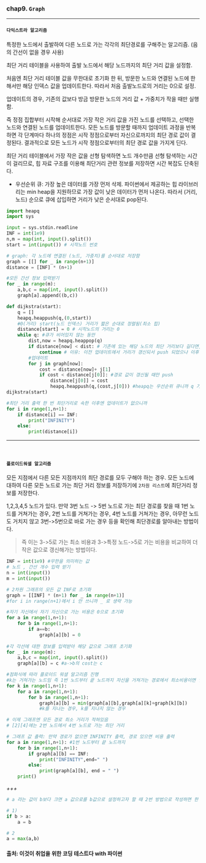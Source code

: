 ### chap9. `Graph`
---
#### **`다익스트라 알고리즘`**
특정한 노드에서 출발하여 다른 노드로 가는 각각의 최단경로를 구해주는 알고리즘. (음의 간선이 없을 경우 사용)

최단 거리 테이블을 사용하여 출발 노드에서 해당 노드까지의 최단 거리 값을 설정함.

처음엔 최단 거리 테이블 값을 무한대로 초기화 한 뒤, 방문한 노드와 연결된 노드에 한해서만 해당 인덱스 값을 업데이트한다. 따라서 처음 출발노드로의 거리는 0으로 설정.

업데이트의 경우, 기존의 값보다 방금 방문한 노드의 거리 값 + 가중치가 작을 때만 실행함.

즉 정점 집합부터 시작해 순서대로 가장 작은 거리 값을 가진 노드를 선택하고, 선택한 노드와 연결된 노드를 업데이트한다. 모든 노드를 방문할 때까지 업데이트 과정을 반복하면 각 단계마다 하나의 정점은 시작 정점으로부터 자신으로까지의 최단 경로 값이 결정된다. 결과적으로 모든 노드가 시작 정점으로부터의 최단 경로 값을 가지게 딘다.

최단 거리 테이블에서 가장 작은 값을 선형 탐색하면 노드 개수만큼 선형 탐색하는 시간이 걸리므로, 힙 자료 구조를 이용해 최단거리 관련 정보를 저장하면 시간 복잡도 단축된다.

- 우선순위 큐: 가장 높은 데이터를 가장 먼저 삭제. 파이썬에서 제공하는 힙 라이브러리는 min heap을 지원하므로 가장 값이 낮은 데이터가 먼저 나온다. 
따라서 (거리, 노드) 순으로 큐에 삽입하면 거리가 낮은 순서대로 pop된다.


```python
import heapq
import sys

input = sys.stdin.readline
INF = int(1e9)
n,m = map(int, input().split())
start = int(input()) # 시작노드 번호

# graph: 각 노드에 연결된 (노드, 가중치)를 순서대로 저장함
graph = [[] for _ in range(n+1)]
distance = [INF] * (n+1)

#모든 간선 정보 입력받기
for _ in range(m):
    a,b,c = map(int, input().split())
    graph[a].append((b,c))

def dijkstra(start):
    q = []
    heapq.heappush(q,(0,start)) 
    #0(거리) start(노드 인덱스) 거리가 짧은 순대로 정렬됨(최소 힙)
    distance[start] = 0 # 시작노드의 거리는 0
    while q: #큐가 비어있지 않는 동안
        dist,now = heapq.heappop(q) 
        if distance[now] < dist: # 기존에 있는 해당 노드의 최단 거리보다 길다면, 볼 필요가 없음
            continue # 이유: 이전 업데이트에서 거리가 갱신되서 push 되었으나 이후 더 짧은 거리로 갱신된 후 push 되었으면 이미 이 전에서 해당 노드 관련 업데이트를 진행했으니 읽을 필요가 없음.
        #업데이트
        for j in graph[now]:
            cost = distance[now]+ j[1]
            if cost < distance[j[0]]: #경로 값이 갱신될 때만 push
                distance[j[0]] = cost
                heapq.heappush(q,(cost,j[0])) #heapq는 우선순위 큐니까 q 가 낮은 순서대로 나감(pop)
dijkstra(start)

#최단 거리 출력 한 번 최단거리로 속한 이후엔 업데이트가 없으니까
for i in range(1,n+1):
    if distance[i] == INF:
        print("INFINITY")
    else:
        print(distance[i])

```
---
<br>

#### **`플로이드워셜 알고리즘`**

모든 지점에서 다른 모든 지점까지의 최단 경로를 모두 구해야 하는 경우.
모든 노드에 대하여 다른 모든 노드로 가는 최단 거리 정보를 저장하기에 `2차원 리스트`에 최단거리 정보를 저장한다.

1,2,3,4,5 노드가 있다. 만약 3번 노드 -> 5번 노드로 가는 최단 경로를 찾을 때 1번 노드를 거쳐가는 경우, 2번 노드를 거쳐가는 경우, 4번 노드를 거쳐가는 경우, 아무런 노드도 거치지 않고 3번->5번으로 바로 가는 경우 등을 확인해 최단경로를 알아내는 방법이다.

> 즉 이는 3->5로 가는 최소 비용과 3->특정 노드->5로 가는 비용을 비교하여 더 작은 값으로 갱신해가는 방법이다.


```python
INF = int(1e9) #무한을 의미하는 값
# 노드 , 간선 개수 입력 받기
n = int(input())
m = int(input())

# 2차원 그래프의 모든 값 INF로 초기화
graph = [[INF] * (n+1) for _ in range(n+1)] 
#for i in range(n+1)에서 i 안 쓰니까 _ 로 생략 가능

#자기 자신에서 자기 자신으로 가는 비용은 0으로 초기화
for a in range(1,n+1):
    for b in range(1,n+1):
        if a==b:
            graph[a][b] = 0
            
#각 각선에 대한 정보를 입력받아 해당 값으로 그래프 초기화
for _ in range(m):
    a,b,c = map(int, input().split())
    graph[a][b] = c #a->b의 cost는 c

#점화식에 따라 플로이드 워셜 알고리즘 진행
#k는 거쳐가는 노드임 즉 1번 노드부터 끝 노드까지 자신을 거쳐가는 경로에서 최소비용이면 업데이트 하는 방식
for k in range(1,n+1):
    for a in range(1,n+1):
        for b in range(1,n+1):
            graph[a][b] = min(graph[a][b],graph[a][k]+graph[k][b])
            #k를 지나는 경우, k를 지나지 않는 경우

# 이제 그래프엔 모든 경로 최소 거리가 적혀있음
# [2][4]에는 2번 노드에서 4번 노드로 가는 최단 거리

# 그래프 값 촐력: 만약 경로가 없으면 INFINITY 출력, 경로 있으면 비용 출력
for a in range(1,n+1): #1번 노드부터 끝 노드까지
    for b in range(1,n+1):
        if graph[a][b] == INF:
            print("INFINITY",end=" ")
        else:
            print(graph[a][b], end = " ")
    print()
```



*+++*
```python
# a 라는 값이 b보다 크면 a 값으로를 b값으로 설정하고자 할 때 2번 방법으로 작성하면 한 줄로 가능

# 1)
if b > a:
    a = b

# 2
a = max(a,b)
```

#### 출처: 이것이 취업을 위한 코딩 테스트다 with 파이썬